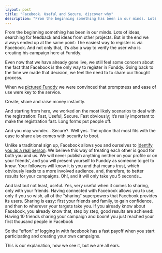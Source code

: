 ```yaml
---
layout: post
title: "Facebook. Useful and Secure, discover why"
description: "From the beginning something has been in our minds. Lots of ideas, searching for feedback and ideas from other projects. But in the end we always ended up at the same point: The easiest way to register is via Facebook. And not only that, it’s also a way to verify the user who is creating his campaign here at Funddy."
---
```


From the beginning something has been in our minds. Lots of ideas, searching for feedback and ideas from other projects. But in the end we always ended up at the same point: The easiest way to register is via Facebook. And not only that, it’s also a way to verify the user who is creating his campaign here at Funddy.

Even now that we have already gone live, we still feel some concern about the fact that Facebook is the only way to register in Funddy. Going back to the time we made that decision, we feel the need to to share our thought process.

When we [pictured Funddy](http://blog.funddy.com/3600) we were convinced that promptness and ease of use were key to the service.

Create, share and raise money instantly.

And starting from here, we worked on the most likely scenarios to deal with the registration: Fast, Useful, Secure. Fast obviously; it’s really important to make the registration fast. Long forms put people off.

And you may wonder… Secure?. Well yes. The option that most fits with the ease to share also comes with security to boot.

Unlike a traditional sign up, Facebook allows you and ourselves to [identify you as a real person](https://www.facebook.com/help/398085743567023). We believe this way of treating each other is good for both you and us. We will never publish anything neither on your profile or on your friends’, and you will present yourself to Funddy as someone to get to know. Your followers will know it is you and that means trust, which obviously leads to a more involved audience, and, therefore, to better results for your campaigns. Oh!, and it will only take you 5 seconds…

And last but not least, useful. Yes, very useful when it comes to sharing, only with your friends. Having connected with Facebook allows you to use, only if you so wish, all of the “sharing” superpowers that Facebook provides its users. Sharing is easy: first your friends and family, to gain confidence, and then to wherever your targets take you. If you already know about Facebook, you already know that, step by step, good results are achieved: Having 10 friends sharing your campaign and boom! you just reached your first thousand people in Facebook 

So the “effort” of logging in with facebook has a fast payoff when you start participating and creating your own campaigns.

This is our explanation, how we see it, but we are all ears.